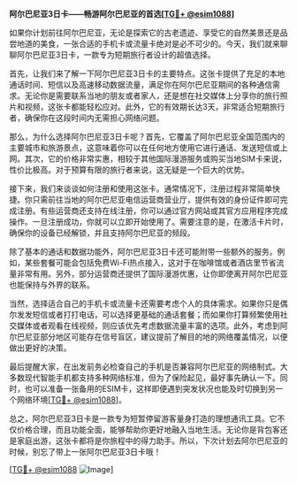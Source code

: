 **阿尔巴尼亚3日卡——畅游阿尔巴尼亚的首选[[TG💪+ @esim1088](https://t.me/s/esim1088)]**

如果你计划前往阿尔巴尼亚，无论是探索它的古老遗迹、享受它的自然美景还是品尝地道的美食，一张合适的手机卡或流量卡绝对是必不可少的。今天，我们就来聊聊阿尔巴尼亚3日卡，一款专为短期旅行者设计的超值选择。

首先，让我们来了解一下阿尔巴尼亚3日卡的主要特点。这张卡提供了充足的本地通话时间、短信以及高速移动数据流量，满足你在阿尔巴尼亚期间的各种通信需求。无论你是需要联系当地的朋友或者家人，还是想在社交媒体上分享你的旅行照片和视频，这张卡都能轻松应对。此外，它的有效期长达3天，非常适合短期旅行者，确保你在这段时间内无需担心网络问题。

那么，为什么选择阿尔巴尼亚3日卡呢？首先，它覆盖了阿尔巴尼亚全国范围内的主要城市和旅游景点，这意味着你可以在任何地方使用它进行通话、发送短信或上网。其次，它的价格非常实惠，相较于其他国际漫游服务或购买当地SIM卡来说，性价比极高。对于预算有限的旅行者来说，这无疑是一个巨大的优势。

接下来，我们来谈谈如何注册和使用这张卡。通常情况下，注册过程非常简单快捷。你只需前往当地的阿尔巴尼亚电信运营商营业厅，提供有效的身份证件即可完成注册。有些运营商还支持在线注册，你可以通过官方网站或其官方应用程序完成操作。一旦注册成功，你就可以立即开始使用了。需要注意的是，在激活卡片时，确保你的设备已经解锁，并且支持阿尔巴尼亚的频段。

除了基本的通话和数据功能外，阿尔巴尼亚3日卡还可能附带一些额外的服务。例如，某些套餐可能会包括免费Wi-Fi热点接入，这对于在咖啡馆或者酒店里节省流量非常有用。另外，部分运营商还提供了国际漫游优惠，让你即使离开阿尔巴尼亚也能保持与外界的联系。

当然，选择适合自己的手机卡或流量卡还需要考虑个人的具体需求。如果你只是偶尔发发短信或者打打电话，可以选择更基础的通话套餐；而如果你打算频繁使用社交媒体或者观看在线视频，则应该优先考虑数据流量丰富的选项。此外，考虑到阿尔巴尼亚部分地区可能存在信号盲区，建议提前了解目的地的网络覆盖情况，以便做出更好的决策。

最后提醒大家，在出发前务必检查自己的手机是否兼容阿尔巴尼亚的网络制式。大多数现代智能手机都支持多种网络标准，但为了保险起见，最好事先确认一下。同时，也可以准备一张备用的ESIM卡，这样即便遇到突发状况也能及时切换到另一个网络环境[[TG💪+ @esim1088](https://t.me/s/esim1088)]。

总之，阿尔巴尼亚3日卡是一款专为短暂停留游客量身打造的理想通讯工具。它不仅价格合理，而且功能全面，能够帮助你更好地融入当地生活。无论你是背包客还是家庭出游，这张卡都将是你旅程中的得力助手。所以，下次计划去阿尔巴尼亚的时候，别忘了带上一张阿尔巴尼亚3日卡哦！

[[TG💪+ @esim1088](https://t.me/s/esim1088) ![Image](https://i.postimg.cc/4NQfJmqS/Snipaste-2025-05-13-00-14-12.png)]